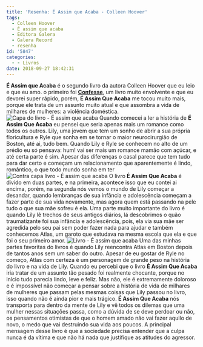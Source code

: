 ```yaml
---
title: 'Resenha: É Assim que Acaba - Colleen Hoover'
tags:
  - Colleen Hoover
  - É assim que acaba
  - Editora Galera
  - Galera Record
  - resenha
id: '5847'
categories:
  - - Livros
date: 2018-09-27 18:42:31
---
```


**É Assim que Acaba** é o segundo livro da autora Colleen Hoover que eu leio e que eu amo. o primeiro foi **[Confesse](http://natalia.blog.br/resenha-confesse-de-colleen-hoover/)**, um livro muito envolvente e que eu devorei super rápido, porém, **É Assim Que Acaba** me tocou muito mais, porque ele trata de um assunto muito atual e que assombra a vida de milhares de mulheres: a violência doméstica. ![Capa do livro - É assim que acaba](http://natalia.blog.br/wp-content/uploads/2018/09/capa-do-livro-é-assim-que-acaba.jpg "Capa do livro - É assim que acaba") Quando comecei a ler a história de **É Assim Que Acaba** eu pensei que seria apenas mais um romance como todos os outros. Lily, uma jovem que tem um sonho de abrir a sua própria floricultura e Ryle que sonha em se tornar o maior neurocirurgião de Boston, até ai, tudo bem. Quando Lily e Ryle se conhecem no alto de um prédio eu só pensava: hum! vai ser mais um romance mamão com açúcar, e até certa parte é sim. Apesar das diferenças o casal parece que tem tudo para dar certo e começam um relacionamento que aparentemente é lindo, romântico, o que todo mundo sonha em ter ![Contra capa livro - É assim que acaba](http://natalia.blog.br/wp-content/uploads/2018/09/contra-capa-do-livro-é-assim-que-acaba.jpg "Contra capa livro - É assim que acaba") O livro **É Assim Que Acaba** é divido em duas partes, e na primeira, acontece isso que eu contei ai encima, porém, na segunda nós vemos o mundo de Lily começar a desandar, quando lembranças de sua infância e adolescência começam a fazer parte de sua vida novamente, mas agora quem está passando na pele tudo o que sua mãe sofreu é ela. Uma parte muito importante do livro é quando Lily lê trechos de seus antigos diários, lá descobrimos o quão traumatizante foi sua infância e adolescência, pois, ela via sua mãe ser agredida pelo seu pai sem poder fazer nada para ajudar e também conhecemos Atlas, um garoto que estudava na mesma escola que ela e que foi o seu primeiro amor. ![Livro - É assim que acaba ](http://natalia.blog.br/wp-content/uploads/2018/09/livro-é-assim-que-acaba-colleen-hoover.jpg "Livro - É assim que acaba ") Uma das minhas partes favoritas do livros é quando Lily reencontra Atlas em Boston depois de tantos anos sem um saber do outro. Apesar de eu gostar de Ryle no começo, Atlas com certeza é um personagem de grande peso na história do livro e na vida de Lily. Quando eu percebi que o livro **É Assim Que Acaba** iria tratar de um assunto tão pesado foi realmente chocante, porque no início tudo parecia lindo, leve e feliz. Mas não, ele é extremamente doloroso e é impossível não começar a pensar sobre a história de vida de milhares de mulheres que passam pelas mesmas coisas que Lily passou no livro, isso quando não é ainda pior e mais trágico. **É Assim Que Acaba** nós transporta para dentro da mente de Lily e vê todos os dilemas que uma mulher nessas situações passa, como a dúvida de se deve perdoar ou não, os pensamentos otimistas de que o homem amado não vai fazer aquilo de novo, o medo que vai destruindo sua vida aos poucos. A principal mensagem desse livro é que a sociedade precisa entender que a culpa nunca é da vítima e que não há nada que justifique as atitudes do agressor.